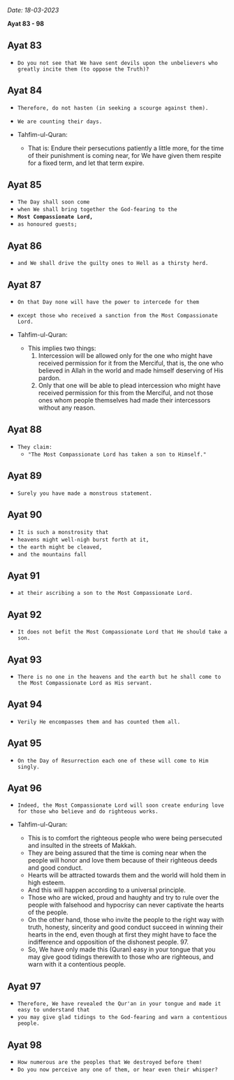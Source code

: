 
*Date: 18-03-2023*

**Ayat  83 - 98**

## Ayat 83

- `Do you not see that We have sent devils upon the unbelievers who greatly incite them (to oppose the Truth)?`

## Ayat 84

- `Therefore, do not hasten (in seeking a scourge against them).`
- `We are counting their days.`

- Tahfim-ul-Quran:
  - That is: Endure their persecutions patiently a little more, for the time of their punishment is coming near, for We have given them respite for a fixed term, and let that term expire.

## Ayat 85

- `The Day shall soon come`
- `when We shall bring together the God-fearing to the `
- **`Most Compassionate Lord,`**
- `as honoured guests;`

## Ayat 86

- `and We shall drive the guilty ones to Hell as a thirsty herd.`

## Ayat 87

- `On that Day none will have the power to intercede for them`
- `except those who received a sanction from the Most Compassionate Lord.`

- Tahfim-ul-Quran:
  - This implies two things:
    1. Intercession will be allowed only for the one who might have received permission for it from the Merciful, that is, the one who believed in Allah in the world and made himself deserving of His pardon.
    2. Only that one will be able to plead intercession who might have received permission for this from the Merciful, and not those ones whom people themselves had made their intercessors without any reason.

## Ayat 88

- `They claim:`
  - `"The Most Compassionate Lord has taken a son to Himself."`

## Ayat 89

- `Surely you have made a monstrous statement.`

## Ayat 90

- `It is such a monstrosity that`
- `heavens might well-nigh burst forth at it,`
- `the earth might be cleaved,`
- `and the mountains fall`

## Ayat 91

- `at their ascribing a son to the Most Compassionate Lord.`

## Ayat 92

- `It does not befit the Most Compassionate Lord that He should take a son.`

## Ayat 93

- `There is no one in the heavens and the earth but he shall come to the Most Compassionate Lord as His servant.`

## Ayat 94

- `Verily He encompasses them and has counted them all.`

## Ayat 95

- `On the Day of Resurrection each one of these will come to Him singly.`

## Ayat 96

- `Indeed, the Most Compassionate Lord will soon create enduring love for those who believe and do righteous works.`

- Tahfim-ul-Quran:
  - This is to comfort the righteous people who were being persecuted and insulted in the streets of Makkah.
  - They are being assured that the time is coming near when the people will honor and love them because of their righteous deeds and good conduct.
  - Hearts will be attracted towards them and the world will hold them in high esteem. 
  - And this will happen according to a universal principle.
  - Those who are wicked, proud and haughty and try to rule over the people with falsehood and hypocrisy can never captivate the hearts of the people.
  - On the other hand, those who invite the people to the right way with truth, honesty, sincerity and good conduct succeed in winning their hearts in the end, even though at first they might have to face the indifference and opposition of the dishonest people. 97.
  - So, We have only made this (Quran) easy in your tongue that you may give good tidings therewith to those who are righteous, and warn with it a contentious people.

## Ayat 97

- `Therefore, We have revealed the Qur'an in your tongue and made it easy to understand that`
- `you may give glad tidings to the God-fearing and warn a contentious people.`

## Ayat 98

- `How numerous are the peoples that We destroyed before them!`
- `Do you now perceive any one of them, or hear even their whisper?`